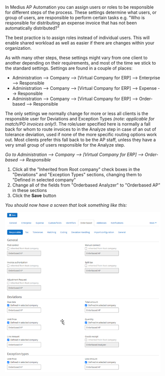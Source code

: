 In Medius AP Automation you can assign users or roles to be responsible for different steps of the process. 
These settings determine what users, or group of users, are responsible to perform certain tasks e.g. 
"Who is responsible for distributing an expense invoice that has not been automatically distributed?"

The best practice is to assign roles instead of individual users. This will enable shared workload as well as easier if 
there are changes within your organization.

As with many other steps, these settings might vary from one client to another depending on their requirements, and most of the time we stick to the standard settings. Settings are found in a couple of places:
* Administration --> Company --> [Virtual Company for ERP] --> Enterprise --> Responsible
* Administration --> Company --> [Virtual Company for ERP] --> Expense --> Responsible
* Administration --> Company --> [Virtual Company for ERP] --> Order-based --> Responsible

The only settings we normally change for more or less all clients is the responsible user for Deviations and Exception Types *(note: applicable for match/PO invoices only!)*. The role/user specified here is normally a fall back for whom to route invoices to in the Analyze step in case of an out of tolerance deviation, used if none of the more specific routing options work out. Most clients prefer this fall back to be the AP staff, unless they have a very small group of users responsible for the Analyze step.

*Go to Administration --> Company --> [Virtual Company for ERP] --> Order-based --> Responsible*

1.	Click all the "Inherited from Root company" check boxes in the "Deviations" and "Exception Types" sections, changing them to "Defined in selected company"
2.	Change all of the fields from "Orderbased Analyzer" to "Orderbased AP" in these sections
3.	Click the **Save**  button

*You should now have a screen that look something like this:*

![](../../images/workflow_resp.png)

